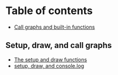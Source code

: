 # Table of contents

* [Call graphs and built-in functions](README.md)

## Setup, draw, and call graphs

* [The setup and draw functions](the-setup-and-draw-functions.md)
* [setup, draw, and console.log](setup-draw-and-console.log.md)

